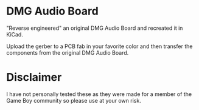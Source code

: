# DMG Audio Board

"Reverse engineered" an original DMG Audio Board and recreated it in KiCad.

Upload the gerber to a PCB fab in your favorite color and then transfer the components from the original DMG Audio Board.

# Disclaimer

I have not personally tested these as they were made for a member of the Game Boy community so please use at your own risk.
